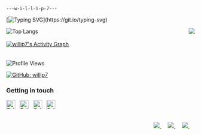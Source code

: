 ```
---w-i-l-l-i-p-7---
```
[![Typing SVG](https://readme-typing-svg.herokuapp.com?font=JetBrains+Mono&color=%6EBF8B&width=440&lines=Welcome+to+Willip7+GitHub+profile.;Hi,+I'+m+@willip7;I'+m+interested+in+Coding;I'+m+currently+learning+Machine+Learning;I'+m+looking+to+collaborate+on+GitHub;How+to+reach+me+@willip7.;Research+is+our+priority.;Thanks+for+reading.)](https://git.io/typing-svg)

<!---willip7 is a ✨ special ✨ repository because its `README.md` (this file) appears on your GitHub profile.You can click the Preview link to take a look at your changes.--->

![Top Langs](https://github-readme-stats.vercel.app/api/top-langs/?username=lazarus&layout=compact&theme=github_dark&hide=php,javascript,css,tsql,html,scss,makefile,shell,dockerfile)
<img align="right" src="https://github-readme-stats.vercel.app/api?username=willip7&show_icons=true&icon_color=4E9F3D&text_color=718096&bg_color=00000000&hide_title=true&hide_border=true" />
<br>
<br><!-- https://github.com/willip7/github-readme-activity-graph -->
<a href="https://github.com/willip7/github-readme-activity-graph"><img alt="willip7's Activity Graph" src="https://denvercoder1-activity-graph.herokuapp.com/graph/?username=willip7&bg_color=000000&color=4E9F3D&line=4E9F3D&point=FFFFFF&hide_border=true" /></a>
<br>
<br>
<br>
![Profile Views](https://komarev.com/ghpvc/?username=willip7&color=brightgreen)
<!---[![Twitter: willip7](https://img.shields.io/twitter/follow/+?style=flat-square)](https://twitter.com/+)--->
[![GitHub: willip7](https://img.shields.io/github/followers/willip7?label=follow%20github&color=brightgreen)](https://github.com/willip7)

### Getting in touch
<a href="https://twitter.com/willip7" title="Follow me on Twitter">
  <img
    width="24"
    alt="Follow me on Twitter"
    src="https://raw.githubusercontent.com/trekhleb/trekhleb/master/assets/icons/twitter.svg"
  /></a>
&nbsp;
<a href="https://www.linkedin.com/in/willip7/" title="Follow me on LinkedIn">
  <img
    width="24"
    alt="Follow me on LinkedIn"
    src="https://raw.githubusercontent.com/trekhleb/trekhleb/master/assets/icons/linkedin.svg"
  /></a>
&nbsp;
<a href="https://medium.com/@willip7" title="Follow me on Medium">
  <img
    width="24"
    alt="Follow me on Medium"
    src="https://raw.githubusercontent.com/trekhleb/trekhleb/master/assets/icons/medium.svg"
  /></a>
&nbsp;
<a href="https://dev.to/willip7" title="Follow me on DevTo">
  <img
    width="24"
    alt="Follow me on DevTo"
    src="https://raw.githubusercontent.com/trekhleb/trekhleb/master/assets/icons/devto.svg"
  /></a>
&nbsp;
<br>
<br>

<p align="right">
    <a href="https://willip7.github.io/cv/" alt="portfolio">
        <img src="https://img.shields.io/badge/Portfolio-willip7-brightgreen.svg" />
    </a>&emsp;
    <a href="https://t.me/willip7" alt="Telegram">
        <img src="https://img.shields.io/badge/-willip7-blue?style=social&logo=Telegram&logoColor=blue" />
    </a>&emsp;
    <a href="https://www.paypal.com/paypalme/willip7" alt="PayPal">
        <img src="https://img.shields.io/badge/-willip7-blue?style=social&logo=PayPal&logoColor=blue" />
    </a>&emsp;
</p>
